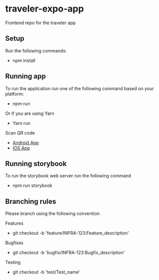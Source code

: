 # traveler-expo-app

Frontend repo for the traveler app

## Setup

Run the following commands:

-   npm install

## Running app

To run the application run one of the following command based on your platform:

-   npm run

Or if you are using Yarn
-   Yarn run

Scan QR code

-   [Android App](https://play.google.com/store/apps/details?id=host.exp.exponent&hl=en&gl=US)
-   [IOS App](https://apps.apple.com/us/app/expo-go/id982107779)

## Running storybook

To run the storybook web server run the following command

-   npm run storybook

## Branching rules

Please branch using the following convention

Features

-   git checkout -b 'feature/INFRA-123:Feature_description'

Bugfixes

-   git checkout -b 'bugfix/INFRA-123:Bugfix_description'

Testing

- git checkout -b 'test/Test_name'
